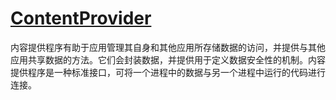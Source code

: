 # [ContentProvider](https://developer.android.google.cn/guide/topics/providers/content-providers?hl=zh_cn)

内容提供程序有助于应用管理其自身和其他应用所存储数据的访问，并提供与其他应用共享数据的方法。它们会封装数据，并提供用于定义数据安全性的机制。内容提供程序是一种标准接口，可将一个进程中的数据与另一个进程中运行的代码进行连接。
